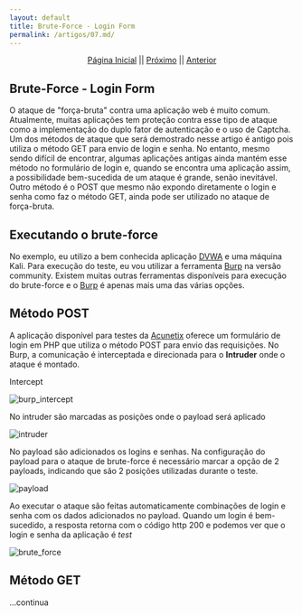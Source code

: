 ```yaml
---
layout: default
title: Brute-Force - Login Form
permalink: /artigos/07.md/
---
```

  
  
<p align="center">
 <a href="https://carineconstantino.github.io/cybersecurity/">Página Inicial</a>
 || 
 <a href="https://carineconstantino.github.io/cybersecurity/">Próximo</a>  
 || 
 <a href="https://carineconstantino.github.io/cybersecurity/artigos/06.md">Anterior</a>   
</p>

## Brute-Force - Login Form 

O ataque de "força-bruta" contra uma aplicação web é muito comum. Atualmente, muitas aplicações tem proteção contra esse tipo de ataque como a implementação do duplo fator de autenticação e o uso de Captcha. Um dos métodos de ataque que será demostrado nesse artigo é antigo pois utiliza o método GET para envio de login e senha. No entanto, mesmo sendo difícil de encontrar, algumas aplicações antigas ainda mantém esse método no formulário de login e, quando se encontra uma aplicação assim, a possibilidade bem-sucedida de um ataque é grande, senão inevitável. Outro método é o POST que mesmo não expondo diretamente o login e senha como faz o método GET, ainda pode ser utilizado no ataque de força-bruta. 

## Executando o brute-force

No exemplo, eu utilizo a bem conhecida aplicação [DVWA](http://www.dvwa.co.uk) e uma máquina Kali. Para execução do teste, eu vou utilizar a ferramenta [Burp](https://portswigger.net/burp) na versão community. Existem muitas outras ferramentas disponíveis para execução do brute-force e o [Burp](https://portswigger.net/burp) é apenas mais uma das várias opções. 

## Método POST

A aplicação disponível para testes da [Acunetix](https://www.acunetix.com) oferece um formulário de login em PHP que utiliza o método POST para envio das requisições. No Burp, a comunicação é interceptada e direcionada para o **Intruder** onde o ataque é montado. 

Intercept 

![burp_intercept](https://carineconstantino.github.io/cybersecurity/artigos/imagens/burp_intercept.png)

No intruder são marcadas as posições onde o payload será aplicado

![intruder](https://carineconstantino.github.io/cybersecurity/artigos/imagens/intruder.png)

No payload são adicionados os logins e senhas. Na configuração do payload para o ataque de brute-force é necessário marcar a opção de 2 payloads, indicando que são 2 posições utilizadas durante o teste. 

![payload](https://carineconstantino.github.io/cybersecurity/artigos/imagens/payload.png)

Ao executar o ataque são feitas automaticamente combinações de login e senha com os dados adicionados no payload. Quando um login é bem-sucedido, a resposta retorna com o código http 200 e podemos ver que o login e senha da aplicação é _test_

![brute_force](https://carineconstantino.github.io/cybersecurity/artigos/imagens/brute_force.png)

## Método GET

...continua









